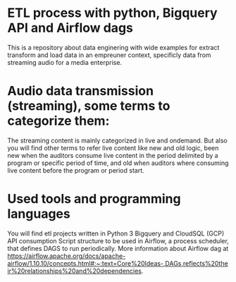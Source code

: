 # ETL process with python, Bigquery API and Airflow dags
This is a repository about data enginering with wide examples for extract transform and load data in an empreuner context, specificly data from streaming audio for a media enterprise.

# Audio data transmission (streaming), some terms to categorize them:
The streaming content is mainly categorized in live and ondemand.
But also you will find other terms to refer live content like new and old logic, been new when the auditors consume live content in the period delimited by a program or specific period of time, and old when auditors where consuming live content before the program or period start. 

# Used tools and programming languages
You will find etl projects written in Python 3
Bigquery and CloudSQL (GCP) API consumption
Script structure to be used in Airflow, a process scheduler, that defines DAGS to run periodically.
More information about Airflow dag at https://airflow.apache.org/docs/apache-airflow/1.10.10/concepts.html#:~:text=Core%20Ideas-,DAGs,reflects%20their%20relationships%20and%20dependencies.

